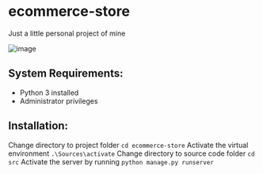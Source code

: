 # ecommerce-store

Just a little personal project of mine

![image](https://user-images.githubusercontent.com/6499777/108640901-02c7b380-74a5-11eb-86aa-0e8a963618a7.png)

## System Requirements:
* Python 3 installed
* Administrator privileges

## Installation:
Change directory to project folder
`cd ecommerce-store`
Activate the virtual environment
`.\Sources\activate`
Change directory to source code folder
`cd src`
Activate the server by running 
`python manage.py runserver`
